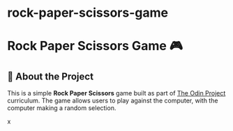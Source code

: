 # rock-paper-scissors-game

# Rock Paper Scissors Game 🎮

## 📌 About the Project
This is a simple **Rock Paper Scissors** game built as part of [The Odin Project](https://www.theodinproject.com/) curriculum. The game allows users to play against the computer, with the computer making a random selection.


x